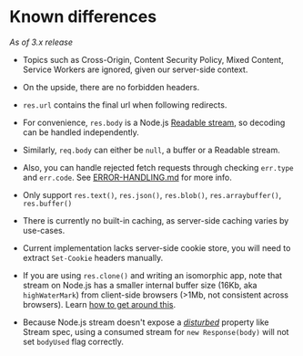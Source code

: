 
Known differences
=================

*As of 3.x release*

- Topics such as Cross-Origin, Content Security Policy, Mixed Content, Service Workers are ignored, given our server-side context.

- On the upside, there are no forbidden headers.

- `res.url` contains the final url when following redirects.

- For convenience, `res.body` is a Node.js [Readable stream][readable-stream], so decoding can be handled independently.

- Similarly, `req.body` can either be `null`, a buffer or a Readable stream.

- Also, you can handle rejected fetch requests through checking `err.type` and `err.code`. See [ERROR-HANDLING.md][] for more info.

- Only support `res.text()`, `res.json()`, `res.blob()`, `res.arraybuffer()`, `res.buffer()`

- There is currently no built-in caching, as server-side caching varies by use-cases.

- Current implementation lacks server-side cookie store, you will need to extract `Set-Cookie` headers manually.

- If you are using `res.clone()` and writing an isomorphic app, note that stream on Node.js has a smaller internal buffer size (16Kb, aka `highWaterMark`) from client-side browsers (>1Mb, not consistent across browsers). Learn [how to get around this][highwatermark-fix].

- Because Node.js stream doesn't expose a [*disturbed*](https://fetch.spec.whatwg.org/#concept-readablestream-disturbed) property like Stream spec, using a consumed stream for `new Response(body)` will not set `bodyUsed` flag correctly.

[readable-stream]: https://nodejs.org/api/stream.html#stream_readable_streams
[ERROR-HANDLING.md]: https://github.com/node-fetch/node-fetch/blob/master/docs/ERROR-HANDLING.md
[highwatermark-fix]: https://github.com/node-fetch/node-fetch/blob/master/README.md#custom-highwatermark
